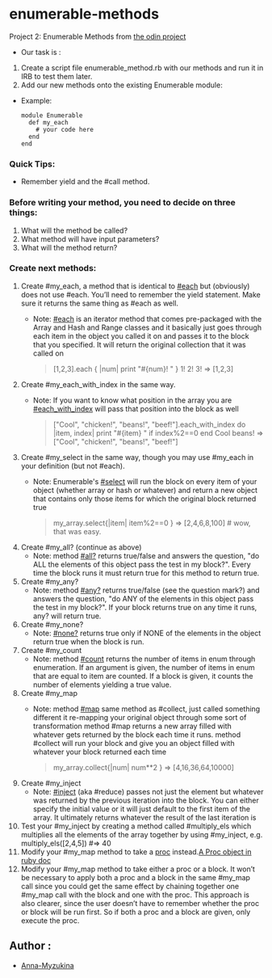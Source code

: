 # enumerable-methods
Project 2: Enumerable Methods from [the odin project](https://www.theodinproject.com/courses/ruby-programming/lessons/advanced-building-blocks?ref=lnav#assignment-2)
* Our task is :
1. Create a script file enumerable_method.rb with our methods and run it in IRB to test them later.
1. Add our new methods onto the existing Enumerable module:
  * Example:

        module Enumerable
          def my_each
            # your code here
          end
        end

### Quick Tips:

* Remember yield and the #call method.

### Before writing your method, you need to decide on three things:

1. What will the method be called?
1. What method will have input parameters?
1. What will the method return?

### Create next methods:
1. Create #my_each, a method that is identical to [#each](https://ruby-doc.org/core-2.6.4/Array.html#method-i-each) but (obviously) does not use #each. You’ll need to remember the yield statement. Make sure it returns the same thing as #each as well.
    * Note: [#each](https://ruby-doc.org/core-2.4.1/Hash.html#method-i-each) is an iterator method that comes pre-packaged with the Array and Hash and Range classes and it basically just goes through each item in the object you called it on 
and passes it to the block that you specified. It will return the original collection that it was called on

        > [1,2,3].each { |num| print "#{num}! " }
        1! 2! 3! => [1,2,3]
1. Create #my_each_with_index in the same way.
    * Note: If you want to know what position in the array you are [#each_with_index](https://ruby-doc.org/core-2.6.4/Enumerable.html#method-i-each_with_index) will pass that position into the block as well

        > ["Cool", "chicken!", "beans!", "beef!"].each_with_index do |item, index|
        >   print "#{item} " if index%2==0
        > end
        Cool beans! => ["Cool", "chicken!", "beans!", "beef!"]
1. Create #my_select in the same way, though you may use #my_each in your definition (but not #each).
    * Note: Enumerable's [#select](https://ruby-doc.org/core-2.6.4/Enumerable.html#method-i-select) will run the block on every item of your object (whether array or hash or whatever) and return a new object that contains only those items for which the original block returned true

        > my_array.select{|item| item%2==0 }
        => [2,4,6,8,100]      # wow, that was easy.
1. Create #my_all? (continue as above)
    * Note: method [#all?](https://ruby-doc.org/core-2.6.4/Enumerable.html#method-i-all-3F) returns true/false and answers the question, "do ALL the elements of this object pass the test in my block?". Every time the block runs it must return true for this method to return true.
1. Create #my_any?
    * Note: method [#any?](https://ruby-doc.org/core-2.6.4/Enumerable.html#method-i-any-3F) returns true/false (see the question mark?) and answers the question, "do ANY of the elements in this object pass the test in my block?". If your block returns true on any time it runs, any? will return true.
1. Create #my_none?
    * Note: [#none?](https://ruby-doc.org/core-2.6.4/Enumerable.html#method-i-none-3F) returns true only if NONE of the elements in the object return true when the block is run.
1. Create #my_count
    * Note: method [#count](https://ruby-doc.org/core-2.6.4/Enumerable.html#method-i-count) returns the number of items in enum through enumeration. If an argument is given, the number of items in enum that are equal to item are counted. If a block is given, it counts the number of elements yielding a true value.
1. Create #my_map
    * Note: method [#map](https://ruby-doc.org/core-2.6.4/Enumerable.html#method-i-map) same method as #collect, just called something different it re-mapping your original object through some sort of transformation
method #map returns a new array filled with whatever gets returned by the block each time it runs.
method #collect will run your block and give you an object filled with whatever your block returned each time

      > my_array.collect{|num| num**2 }
      => [4,16,36,64,10000]
1. Create #my_inject
    * Note: [#inject](https://ruby-doc.org/core-2.6.4/Enumerable.html#method-i-inject) (aka #reduce) passes not just the element but whatever was returned by the previous iteration into the block. You can either specify the initial value or it will just default to the first item of the array. It ultimately returns whatever the result of the last iteration is
1. Test your #my_inject by creating a method called #multiply_els which multiplies all the elements of the array together by using #my_inject, e.g. multiply_els([2,4,5]) #=> 40
1. Modify your #my_map method to take a [proc](https://www.rubydoc.info/stdlib/core/Proc) instead.[A Proc object in ruby doc](https://ruby-doc.org/core-2.6.4/Proc.html)
1. Modify your #my_map method to take either a proc or a block. It won’t be necessary to apply both a proc and a block in the same #my_map call since you could get the same effect by chaining together one #my_map call with the block and one with the proc. This approach is also clearer, since the user doesn’t have to remember whether the proc or block will be run first. So if both a proc and a block are given, only execute the proc.

## Author :
*  [Anna-Myzukina](https://github.com/Anna-Myzukina)

